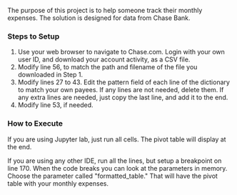 The purpose of this project is to help someone track their monthly expenses.  The solution is designed
for data from Chase Bank.  

###  Steps to Setup  ###
1. Use your web browser to navigate to Chase.com.  Login with your own user ID, and download your account
activity, as a CSV file.
2. Modify line 56, to match the path and filename of the file you downloaded in Step 1.
3. Modify lines 27 to 43.  Edit the pattern field of each line of the dictionary to match your own payees.
If any lines are not needed, delete them.  If any extra lines are needed, just copy the last line, and add
it to the end.
4. Modify line 53, if needed.

###  How to Execute  ###
If you are using Jupyter lab, just run all cells.  The pivot table will display at the end.

If you are using any other IDE, run all the lines, but setup a breakpoint on line 170.  When the code breaks
you can look at the parameters in memory.  Choose the parameter called "formatted_table."  That will have the
pivot table with your monthly expenses.
